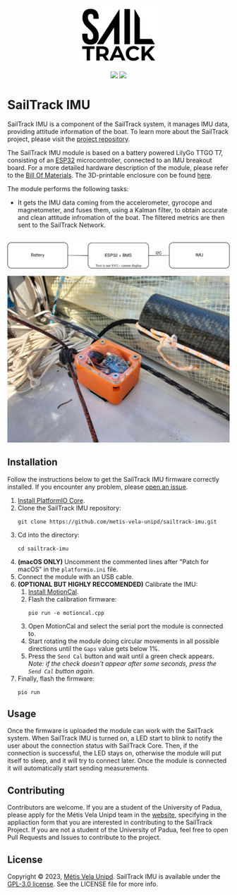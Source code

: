 <p align="center">
  <img src="https://raw.githubusercontent.com/metis-vela-unipd/sailtrack/main/Assets/SailTrack%20Logo.svg" width="180">
</p>

<p align="center">
  <img src="https://img.shields.io/github/license/metis-vela-unipd/sailtrack-imu" />
  <img src="https://img.shields.io/github/v/release/metis-vela-unipd/sailtrack-imu" />
</p>

# SailTrack IMU

SailTrack IMU is a component of the SailTrack system, it manages IMU data, providing attitude information of the boat. To learn more about the SailTrack project, please visit the [project repository](https://github.com/metis-vela-unipd/sailtrack).

The SailTrack IMU module is based on a battery powered LilyGo TTGO T7, consisting of an [ESP32](https://www.espressif.com/en/products/socs/esp32) microcontroller, connected to an IMU breakout board. For a more detailed hardware description of the module, please refer to the [Bill Of Materials](hardware/BOM.csv). The 3D-printable enclosure con be found [here](hardware/STL).

The module performs the following tasks:

* It gets the IMU data coming from the accelerometer, gyrocope and magnetometer, and fuses them, using a Kalman filter, to obtain accurate and clean attitude infromation of the boat. The filtered metrics are then sent to the SailTrack Network.

<p align="center">
  <br/>
  <img src="hardware/Connection Diagram.svg">
</p>

![module-image](hardware/Module%20Image.jpg)

## Installation

Follow the instructions below to get the SailTrack IMU firmware correctly installed. If you encounter any problem, please [open an issue](https://github.com/metis-vela-unipd/sailtrack-imu/issues/new).

1. [Install PlatformIO Core](https://docs.platformio.org/en/latest/core/installation/index.html).
2. Clone the SailTrack IMU repository:
   ```
   git clone https://github.com/metis-vela-unipd/sailtrack-imu.git 
   ``` 
3. Cd into the directory:
   ```
   cd sailtrack-imu
   ```
4. **(macOS ONLY)** Uncomment the commented lines after "Patch for macOS" in the `platformio.ini` file.
5. Connect the module with an USB cable.
6. **(OPTIONAL BUT HIGHLY RECCOMENDED)** Calibrate the IMU:
   1. [Install MotionCal](https://www.pjrc.com/store/prop_shield.html).
   2. Flash the calibration firmware:
      ```
      pio run -e motioncal.cpp
      ```
   3. Open MotionCal and select the serial port the module is connected to.
   4. Start rotating the module doing circular movements in all possible directions until the `Gaps` value gets below 1%.
   5. Press the `Send Cal` button and wait until a green check appears. *Note: if the check doesn't appear after some seconds, press the `Send Cal` button again.*
7. Finally, flash the firmware:
   ```
   pio run
   ```

## Usage

Once the firmware is uploaded the module can work with the SailTrack system. When SailTrack IMU is turned on, a LED start to blink to notify the user about the connection status with SailTrack Core. Then, if the connection is successful, the LED stays on, otherwise the module will put itself to sleep, and it will try to connect later. Once the module is connected it will automatically start sending measurements.

## Contributing

Contributors are welcome. If you are a student of the University of Padua, please apply for the Métis Vela Unipd team in the [website](http://metisvela.dii.unipd.it), specifying in the appliaction form that you are interested in contributing to the SailTrack Project. If you are not a student of the University of Padua, feel free to open Pull Requests and Issues to contribute to the project.

## License

Copyright © 2023, [Métis Vela Unipd](https://github.com/metis-vela-unipd). SailTrack IMU is available under the [GPL-3.0 license](https://www.gnu.org/licenses/gpl-3.0.en.html). See the LICENSE file for more info.
